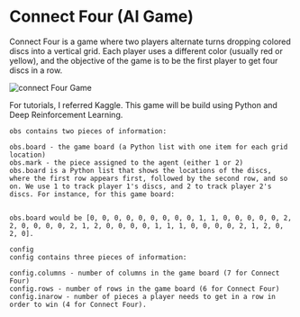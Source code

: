 # Connect Four (AI Game)

Connect Four is a game where two players alternate turns dropping colored discs into a vertical grid. Each player uses a different color (usually red or yellow), and the objective of the game is to be the first player to get four discs in a row.

![connect Four Game](https://github.com/jaya6400/Connect-Four/assets/66017717/e79071c1-e672-4499-9d3e-ba8b2bfb13c0)

For tutorials, I referred Kaggle. This game will be build using Python and Deep Reinforcement Learning.

```
obs contains two pieces of information:

obs.board - the game board (a Python list with one item for each grid location)
obs.mark - the piece assigned to the agent (either 1 or 2)
obs.board is a Python list that shows the locations of the discs, where the first row appears first, followed by the second row, and so on. We use 1 to track player 1's discs, and 2 to track player 2's discs. For instance, for this game board:


obs.board would be [0, 0, 0, 0, 0, 0, 0, 0, 0, 1, 1, 0, 0, 0, 0, 0, 2, 2, 0, 0, 0, 0, 2, 1, 2, 0, 0, 0, 0, 1, 1, 1, 0, 0, 0, 0, 2, 1, 2, 0, 2, 0].

config
config contains three pieces of information:

config.columns - number of columns in the game board (7 for Connect Four)
config.rows - number of rows in the game board (6 for Connect Four)
config.inarow - number of pieces a player needs to get in a row in order to win (4 for Connect Four).
```
